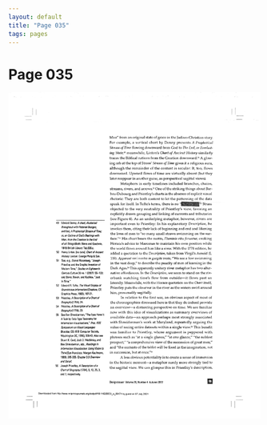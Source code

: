 ```yaml
---
layout: default
title: "Page 035"
tags: pages
---
```


# Page 035

<img src="/assets/scans/35.png" alt="Page with chartjunk removed" width="800"/>
